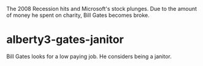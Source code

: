 The 2008 Recession hits and Microsoft's stock plunges. Due to the amount of money he spent on charity, Bill Gates becomes broke.

# alberty3-gates-janitor
Bill Gates looks for a low paying job. He considers being a janitor.